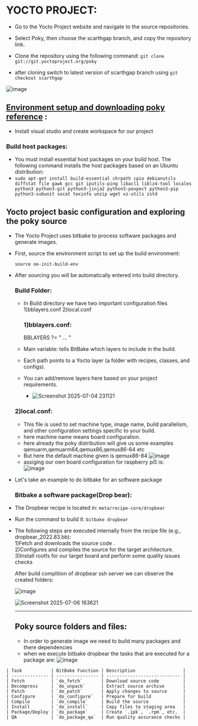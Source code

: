 
# YOCTO PROJECT:

- Go to the Yocto Project website and navigate to the source repositories.

- Select Poky, then choose the scarthgap branch, and copy the repository link.

- Clone the repository using the following command:
  `git clone git://git.yoctoproject.org/poky`
- after cloning switch to latest version of scarthgap branch using `git checkout scarthgap`
  
![image](https://github.com/user-attachments/assets/2a82cb7d-6552-4ad0-bb81-6405e0fefecb)  

## <u>Environment setup and downloading poky reference</u> :
- Install visual studio and create workspace for our project
### Build host packages:
- You must install essential host packages on your build host. The following command installs the host packages based on an Ubuntu distribution:
- `sudo apt-get install build-essential chrpath cpio debianutils diffstat file gawk gcc git iputils-ping libacl1 liblz4-tool locales python3 python3-git python3-jinja2 python3-pexpect python3-pip python3-subunit socat texinfo unzip wget xz-utils zstd`
## Yocto project basic configuration and exploring the poky source
- The Yocto Project uses bitbake to process software packages and generate images.

- First, source the environment script to set up the build environment:
  
  `source oe-init-build-env`
  
- After sourcing you will be automatically entered into build directory.
  
  ### Build Folder:
  - In Build directory we have two important configuration files 1)bblayers.conf  2)local.conf
    ### 1)bblayers.conf:
    BBLAYERS ?= " ... "
  - Main variable: tells BitBake which layers to include in the build.
  - Each path points to a Yocto layer (a folder with recipes, classes, and configs).
  - You can add/remove layers here based on your project requirements.
    
    - ![Screenshot 2025-07-04 231121](https://github.com/user-attachments/assets/e58f95a4-c18d-48d8-aab6-80a3c9bb4806)
  ### 2)local.conf:
  - This file is used to set machine type, image name, build parallelism, and other configuration settings specific to your       build.
  - here machine name means board configuration.
  - here already the poky distribution will give us some examples qemuarm,qemuarm64,qemux86,qemux86-64 etc
  - But here the default machine given is qemux86-84
    ![image](https://github.com/user-attachments/assets/d8fe7c3f-a0a1-4125-9925-54c2deb543c6)
  - assiging our own board configuration for raspberry pi5 is:  
    ![image](https://github.com/user-attachments/assets/5b878aa7-fc6a-497a-8502-f36b7cc4e724)

   
- Let's take an example to do bitbake for an software package
  ### Bitbake a software package(Drop bear):
- The Dropbear recipe is located in: `meta/recipe-core/dropbear`
- Run the command to build it: `bitbake dropbear`
- The following steps are executed internally from the recipe file (e.g., dropbear_2022.83.bb):  
     1)Fetch and downloads the source code .  
     2)Configures and compiles the source for the target architecture.   
     3)Install rootfs for our target board and perform some quality issues checks

  After build complition of dropbear ssh server we can observe the created folders:
  
  ![image](https://github.com/user-attachments/assets/d2a85fff-3348-453b-b665-d8ec0db939d7)

  ![Screenshot 2025-07-06 163621](https://github.com/user-attachments/assets/e1042884-e44f-4990-a646-607ac78a1564)

  ____________________________________________________________________________________________________________________

  ## Poky source folders and files:
  - In order to generate image we need to build many packages and there dependencies
  - when we execute bitbake dropbear the tasks that are executed for a package are:
    ![image](https://github.com/user-attachments/assets/1d69fa2c-31f3-4690-abf0-5792f01829ed)
```
| Task           | BitBake Function | Description                  |
| -------------- | ---------------- | ---------------------------- |
| Fetch          | `do_fetch`       | Download source code         |
| Decompress     | `do_unpack`      | Extract source archive       |
| Patch          | `do_patch`       | Apply changes to source      |
| Configure      | `do_configure`   | Prepare for build            |
| Compile        | `do_compile`     | Build the source             |
| Install        | `do_install`     | Copy files to staging area   |
| Package/Deploy | `do_package`     | Create `.ipk`, `.rpm`, etc.  |
| QA             | `do_package_qa`  | Run quality assurance checks |
```







